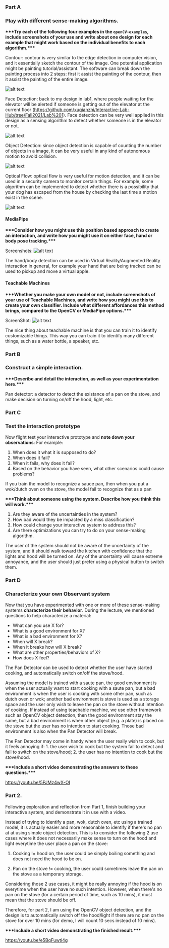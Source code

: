 ### Part A
### Play with different sense-making algorithms.

**\*\*\*Try each of the following four examples in the `openCV-examples`, include screenshots of your use and write about one design for each example that might work based on the individual benefits to each algorithm.\*\*\***

Contour: contour is very similar to the edge detection in computer vision, and it essentially sketch the contour of the image. One potential application might be painting tutorial/assistant. The software can break down the painting process into 2 steps: first it assist the painting of the contour, then it assist the painting of the entire image.

![alt text](https://github.com/xuqianzhi/Interactive-Lab-Hub/blob/Fall2021/Lab%205/screen_shots/contour.png)

Face Detection: back to my design in lab1, where people waiting for the elevator will be alerted if someone is getting out of the elevator at the current floor (https://github.com/xuqianzhi/Interactive-Lab-Hub/tree/Fall2021/Lab%201). Face detection can be very well applied in this design as a sensing algorithm to detect whether someone is in the elevator or not.

![alt text](https://github.com/xuqianzhi/Interactive-Lab-Hub/blob/Fall2021/Lab%205/screen_shots/face-detection.png)

Object Detection: since object detection is capable of counting the number of objects in a image, it can be very useful in any kind of autonomous motion to avoid collision.

![alt text](https://github.com/xuqianzhi/Interactive-Lab-Hub/blob/Fall2021/Lab%205/screen_shots/object-detect.png)

Optical Flow: optical flow is very useful for motion detection, and it can be used in a security camera to monitor certain things. For example, some algorithm can be implemented to detect whether there is a possibility that your dog has escaped from the house by checking the last time a motion exist in the scene.

![alt text](https://github.com/xuqianzhi/Interactive-Lab-Hub/blob/Fall2021/Lab%205/screen_shots/optical-flow.png)


#### MediaPipe

**\*\*\*Consider how you might use this position based approach to create an interaction, and write how you might use it on either face, hand or body pose tracking.\*\*\***

Screenshots:
![alt text](https://github.com/xuqianzhi/Interactive-Lab-Hub/blob/Fall2021/Lab%205/screen_shots/hand_tracking.png)

The hand/body detection can be used in Virtual Reality/Augmented Reality interaction in general, for example your hand that are being tracked can be used to pickup and move a virtual apple.


#### Teachable Machines

**\*\*\*Whether you make your own model or not, include screenshots of your use of Teachable Machines, and write how you might use this to create your own classifier. Include what different affordances this method brings, compared to the OpenCV or MediaPipe options.\*\*\***

ScreenShot:
![alt text](https://github.com/xuqianzhi/Interactive-Lab-Hub/blob/Fall2021/Lab%205/screen_shots/teachable_machine.png)

The nice thing about teachable machine is that you can train it to identify customizable things. This way you can train it to identify many different things, such as a water bottle, a speaker, etc.

### Part B
### Construct a simple interaction.

**\*\*\*Describe and detail the interaction, as well as your experimentation here.\*\*\***

Pan detector: a detector to detect the existance of a pan on the stove, and make decision on turning on/off the hood, light, etc.

### Part C
### Test the interaction prototype

Now flight test your interactive prototype and **note down your observations**:
For example:
1. When does it what it is supposed to do?
1. When does it fail?
1. When it fails, why does it fail?
1. Based on the behavior you have seen, what other scenarios could cause problems?

If you train the model to recognize a sauce pan, then when you put a wok/dutch oven on the stove, the model fail to recognize that as a pan

**\*\*\*Think about someone using the system. Describe how you think this will work.\*\*\***
1. Are they aware of the uncertainties in the system?
1. How bad would they be impacted by a miss classification?
1. How could change your interactive system to address this?
1. Are there optimizations you can try to do on your sense-making algorithm.

The user of the system should not be aware of the uncertainty of the system, and it should walk toward the kitchen with confidence that the lights and hood will be turned on. Any of the uncertainty will cause extreme annoyance, and the user should just prefer using a physical button to switch them. 

### Part D
### Characterize your own Observant system

Now that you have experimented with one or more of these sense-making systems **characterize their behavior**.
During the lecture, we mentioned questions to help characterize a material:
* What can you use X for?
* What is a good environment for X?
* What is a bad environment for X?
* When will X break?
* When it breaks how will X break?
* What are other properties/behaviors of X?
* How does X feel?

The Pan Detector can be used to detect whether the user have started cooking, and automatically switch on/off the stove/hood. 

Assuming the model is trained with a saute pan, the good environment is when the user actually want to start cooking with a saute pan, but a bad environment is when the user is cooking with some other pan, such as dutch oven or wok; another bad environment is stove is used as a storage space and the user only wish to leave the pan on the stove without intention of cooking. If instead of using teachable machine, we use other framework such as OpenCV object detection, then the good environment stay the same, but a bad environment is when other object (e.g. a plate) is placed on the stove but the user has no intention to start cooking. Those bad environment is also when the Pan Detector will break.

The Pan Detector may come in handy when the user really wish to cook, but it feels annoying if: 1. the user wish to cook but the system fail to detect and fail to switch on the stove/hood; 2. the user has no intention to cook but the stove/hood.

**\*\*\*Include a short video demonstrating the answers to these questions.\*\*\***

https://youtu.be/5PJMz4wX-OI

### Part 2.

Following exploration and reflection from Part 1, finish building your interactive system, and demonstrate it in use with a video.

Instead of trying to identify a pan, wok, dutch oven, etc using a trained model, it is actually easier and more reasonable to identify if there's no pan at at using simple object detection. This is to consider the following 2 use cases where it does not necessarily make sense to turn on the hood and light everytime the user place a pan on the stove:

1. Cooking != hood on, the user could be simply boiling something and does not need the hood to be on.  

2. Pan on the stove != cooking, the user could sometimes leave the pan on the stove as a temporary storage. 

Considering those 2 use cases, it might be really annoying if the hood is on everytime when the user have no such intention. However, when there's no pan on the stove (for a certain period of time, such as 10 mins), it must mean that the stove should be off.

Therefore, for part 2, I am using the OpenCV object detection, and the design is to automatically switch off the hood/light if there are no pan on the stove for over 10 mins (for demo, I will count 10 secs instead of 10 mins).

**\*\*\*Include a short video demonstrating the finished result.\*\*\***

https://youtu.be/e5BqFuwti4g
